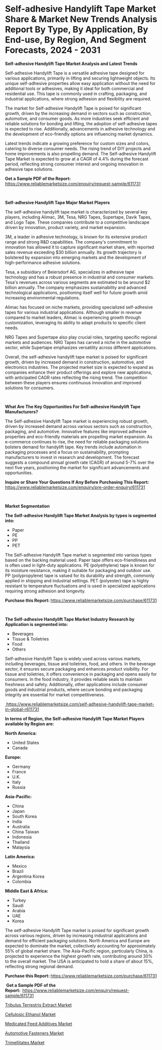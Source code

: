 <p><h1>Self-adhesive Handylift Tape Market Share & Market New Trends Analysis Report By Type, By Application, By End-use, By Region, And Segment Forecasts, 2024 - 2031</h1></p><p><strong>Self-adhesive Handylift Tape Market Analysis and Latest Trends</strong></p>
<p><p>Self-adhesive Handylift Tape is a versatile adhesive tape designed for various applications, primarily in lifting and securing lightweight objects. Its unique self-adhesive properties allow easy application without the need for additional tools or adhesives, making it ideal for both commercial and residential use. This tape is commonly used in crafting, packaging, and industrial applications, where strong adhesion and flexibility are required.</p><p>The market for Self-adhesive Handylift Tape is poised for significant growth, driven by the increasing demand in sectors such as construction, automotive, and consumer goods. As more industries seek efficient and reliable solutions for bonding and lifting, the adoption of self-adhesive tapes is expected to rise. Additionally, advancements in adhesive technology and the development of eco-friendly options are influencing market dynamics.</p><p>Latest trends indicate a growing preference for custom sizes and colors, catering to diverse consumer needs. The rising trend of DIY projects and home improvements is also propelling demand. The Self-adhesive Handylift Tape Market is expected to grow at a CAGR of 4.4% during the forecast period, reflecting strong consumer interest and ongoing innovation in adhesive tape solutions.</p></p>
<p><strong>Get a Sample PDF of the Report:&nbsp;</strong> <a href="https://www.reliablemarketsize.com/enquiry/request-sample/611731?utm_campaign=1133&utm_medium=2&utm_source=Github&utm_content=ia&utm_term=10122024&utm_id=self-adhesive-handylift-tape">https://www.reliablemarketsize.com/enquiry/request-sample/611731</a></p>
<p>&nbsp;</p>
<p><strong>Self-adhesive Handylift Tape Major Market Players</strong></p>
<p><p>The self-adhesive handylift tape market is characterized by several key players, including Alimac, 3M, Tesa, NRG Tapes, Supertape, Davik Tapes, and Logo Tape. These companies contribute to a competitive landscape driven by innovation, product variety, and market expansion.</p><p>3M, a leader in adhesive technology, is known for its extensive product range and strong R&D capabilities. The company's commitment to innovation has allowed it to capture significant market share, with reported sales revenue exceeding $30 billion annually. Its growth trajectory is bolstered by expansion into emerging markets and the development of high-performance adhesive solutions.</p><p>Tesa, a subsidiary of Beiersdorf AG, specializes in adhesive tape technology and has a robust presence in industrial and consumer markets. Tesa's revenues across various segments are estimated to be around $2 billion annually. The company emphasizes sustainability and advanced technological applications, positioning itself well for future growth amid increasing environmental regulations.</p><p>Alimac has focused on niche markets, providing specialized self-adhesive tapes for various industrial applications. Although smaller in revenue compared to market leaders, Alimac is experiencing growth through customization, leveraging its ability to adapt products to specific client needs.</p><p>NRG Tapes and Supertape also play crucial roles, targeting specific regional markets and audiences. NRG Tapes has carved a niche in the automotive sector, while Supertape emphasizes versatility across different applications.</p><p>Overall, the self-adhesive handylift tape market is poised for significant growth, driven by increased demand in construction, automotive, and electronics industries. The projected market size is expected to expand as companies enhance their product offerings and explore new applications, with anticipated CAGR rates reflecting the rising trend. The competition between these players ensures continuous innovation and improved solutions for consumers.</p></p>
<p>&nbsp;</p>
<p><strong>What Are The Key Opportunities For Self-adhesive Handylift Tape Manufacturers?</strong></p>
<p><p>The Self-adhesive Handylift Tape market is experiencing robust growth, driven by increased demand across various sectors such as construction, packaging, and automotive. Innovative features like improved adhesive properties and eco-friendly materials are propelling market expansion. As e-commerce continues to rise, the need for reliable packaging solutions bolsters demand for handylift tape. Key trends include automation in packaging processes and a focus on sustainability, prompting manufacturers to invest in research and development. The forecast suggests a compound annual growth rate (CAGR) of around 5-7% over the next five years, positioning the market for significant advancements and opportunities.</p></p>
<p><strong>Inquire or Share Your Questions If Any Before Purchasing This Report:</strong> <a href="https://www.reliablemarketsize.com/enquiry/pre-order-enquiry/611731?utm_campaign=1133&utm_medium=2&utm_source=Github&utm_content=ia&utm_term=10122024&utm_id=self-adhesive-handylift-tape">https://www.reliablemarketsize.com/enquiry/pre-order-enquiry/611731</a></p>
<p>&nbsp;</p>
<p><strong>Market Segmentation</strong></p>
<p><strong>The Self-adhesive Handylift Tape Market Analysis by types is segmented into:</strong></p>
<p><ul><li>Paper</li><li>PE</li><li>PP</li><li>PET</li></ul></p>
<p><p>The Self-adhesive Handylift Tape market is segmented into various types based on the backing material used. Paper tape offers eco-friendliness and is often used in light-duty applications. PE (polyethylene) tape is known for its moisture resistance, making it suitable for packaging and outdoor use. PP (polypropylene) tape is valued for its durability and strength, commonly applied in shipping and industrial settings. PET (polyester) tape is highly resistant to temperature fluctuations and is used in specialized applications requiring strong adhesion and longevity.</p></p>
<p><strong>Purchase this Report:&nbsp;</strong><a href="https://www.reliablemarketsize.com/purchase/611731?utm_campaign=1133&utm_medium=2&utm_source=Github&utm_content=ia&utm_term=10122024&utm_id=self-adhesive-handylift-tape">https://www.reliablemarketsize.com/purchase/611731</a></p>
<p>&nbsp;</p>
<p><strong>The Self-adhesive Handylift Tape Market Industry Research by Application is segmented into:</strong></p>
<p><ul><li>Beverages</li><li>Tissue & Toiletries</li><li>Food</li><li>Others</li></ul></p>
<p><p>Self-adhesive Handylift Tape is widely used across various markets, including beverages, tissue and toiletries, food, and others. In the beverage sector, it ensures secure packaging and enhances product visibility. For tissue and toiletries, it offers convenience in packaging and opens easily for consumers. In the food industry, it provides reliable seals to maintain freshness and safety. Additionally, other applications include consumer goods and industrial products, where secure bonding and packaging integrity are essential for market competitiveness.</p></p>
<p><a href="https://www.reliablemarketsize.com/self-adhesive-handylift-tape-market-in-global-r611731?utm_campaign=1133&utm_medium=2&utm_source=Github&utm_content=ia&utm_term=10122024&utm_id=self-adhesive-handylift-tape">&nbsp;https://www.reliablemarketsize.com/self-adhesive-handylift-tape-market-in-global-r611731</a></p>
<p><strong>In terms of Region, the Self-adhesive Handylift Tape Market Players available by Region are:</strong></p>
<p>
    <p> <strong> North America: </strong>
        <ul>
            <li>United States</li>
            <li>Canada</li>
        </ul>
        </p> 
    <p> <strong> Europe: </strong>
        <ul>
            <li>Germany</li>
            <li>France</li>
            <li>U.K.</li>
            <li>Italy</li>
            <li>Russia</li>
        </ul>
        </p> 
    <p> <strong> Asia-Pacific: </strong>
        <ul>
            <li>China</li>
            <li>Japan</li>
            <li>South Korea</li>
            <li>India</li>
            <li>Australia</li>
            <li>China Taiwan</li>
            <li>Indonesia</li>
            <li>Thailand</li>
            <li>Malaysia</li>
        </ul>
        </p> 
    <p> <strong> Latin America: </strong>
        <ul>
            <li>Mexico</li>
            <li>Brazil</li>
            <li>Argentina Korea</li>
            <li>Colombia</li>
        </ul>
        </p> 
    <p> <strong> Middle East & Africa: </strong>
        <ul>
            <li>Turkey</li>
            <li>Saudi</li>
            <li>Arabia</li>
            <li>UAE</li>
            <li>Korea</li>
        </ul>
    </p>
    </p>
<p><p>The self-adhesive Handylift Tape market is poised for significant growth across various regions, driven by increasing industrial applications and demand for efficient packaging solutions. North America and Europe are expected to dominate the market, collectively accounting for approximately 55% of global market share. The Asia-Pacific region, particularly China, is projected to experience the highest growth rate, contributing around 30% to the overall market. The USA is anticipated to hold a share of about 15%, reflecting strong regional demand.</p></p>
<p><strong>Purchase this Report: </strong><a href="https://www.reliablemarketsize.com/purchase/611731?utm_campaign=1133&utm_medium=2&utm_source=Github&utm_content=ia&utm_term=10122024&utm_id=self-adhesive-handylift-tape">https://www.reliablemarketsize.com/purchase/611731</a></p>
<p>&nbsp;<strong>Get a Sample PDF of the Report:&nbsp;&nbsp;</strong><a href="https://www.reliablemarketsize.com/enquiry/request-sample/611731?utm_campaign=1133&utm_medium=2&utm_source=Github&utm_content=ia&utm_term=10122024&utm_id=self-adhesive-handylift-tape">https://www.reliablemarketsize.com/enquiry/request-sample/611731</a></p>
<p><strong></strong></p>
<p><p><a href="https://www.linkedin.com/pulse/th-score-market-0ptye?utm_campaign=1133&utm_medium=2&utm_source=Github&utm_content=ia&utm_term=10122024&utm_id=self-adhesive-handylift-tape">Tribulus Terrestris Extract Market</a></p><p><a href="https://www.linkedin.com/pulse/futur-trend-quest-sl8ue?utm_campaign=1133&utm_medium=2&utm_source=Github&utm_content=ia&utm_term=10122024&utm_id=self-adhesive-handylift-tape">Cellulosic Ethanol Market</a></p><p><a href="https://www.linkedin.com/pulse/medicated-feed-additives-market-analysis-featuringgrowth-andindustry-ulqye?utm_campaign=1133&utm_medium=2&utm_source=Github&utm_content=ia&utm_term=10122024&utm_id=self-adhesive-handylift-tape">Medicated Feed Additives Market</a></p><p><a href="https://www.linkedin.com/pulse/providing-industry-analysis-andforecasts-between-2024-2031-cemxf?utm_campaign=1133&utm_medium=2&utm_source=Github&utm_content=ia&utm_term=10122024&utm_id=self-adhesive-handylift-tape">Automotive Fasteners Market</a></p><p><a href="https://www.linkedin.com/pulse/th-score-market-0ptye?utm_campaign=1133&utm_medium=2&utm_source=Github&utm_content=ia&utm_term=10122024&utm_id=self-adhesive-handylift-tape">Trimellitates Market</a></p></p>